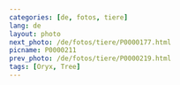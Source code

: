 ```yaml
---
categories: [de, fotos, tiere]
lang: de
layout: photo
next_photo: /de/fotos/tiere/P0000177.html
picname: P0000211
prev_photo: /de/fotos/tiere/P0000219.html
tags: [Oryx, Tree]
---
```

